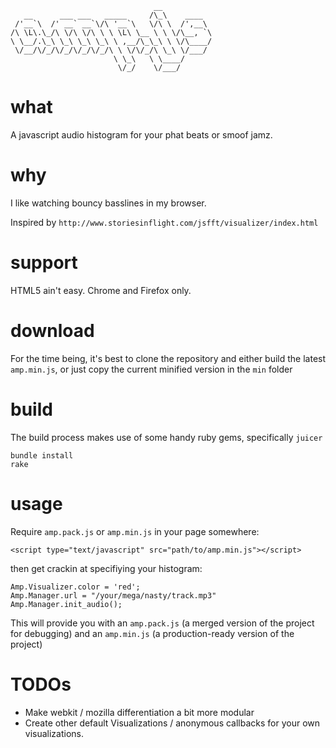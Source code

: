 ```
                                __
   __      ___ ___   _____     /\_\    ____
 /'__`\  /' __` __`\/\ '__`\   \/\ \  /',__\
/\ \L\.\_/\ \/\ \/\ \ \ \L\ \__ \ \ \/\__, `\
\ \__/.\_\ \_\ \_\ \_\ \ ,__/\_\_\ \ \/\____/
 \/__/\/_/\/_/\/_/\/_/\ \ \/\/_/\ \_\ \/___/
                       \ \_\   \ \____/
                        \/_/    \/___/
```

# what

A javascript audio histogram for your phat beats or smoof jamz.

# why

I like watching bouncy basslines in my browser.

Inspired by `http://www.storiesinflight.com/jsfft/visualizer/index.html`

# support

HTML5 ain't easy.
Chrome and Firefox only.

# download

For the time being, it's best to clone the repository and either build the latest `amp.min.js`, or just copy the current minified version in the `min` folder

# build

The build process makes use of some handy ruby gems, specifically `juicer`

```
bundle install
rake
```

# usage

Require `amp.pack.js` or `amp.min.js` in your page somewhere:

```
<script type="text/javascript" src="path/to/amp.min.js"></script>
```

then get crackin at specifiying your histogram:

```
Amp.Visualizer.color = 'red';
Amp.Manager.url = "/your/mega/nasty/track.mp3"
Amp.Manager.init_audio();
```

This will provide you with an `amp.pack.js` (a merged version of the project for debugging)
and an `amp.min.js` (a production-ready version of the project)

# TODOs

- Make webkit / mozilla differentiation a bit more modular
- Create other default Visualizations / anonymous callbacks for your own visualizations.

